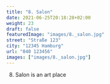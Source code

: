 ```yaml
---
title: "8. Salon"
date: 2021-06-25T20:18:28+02:00
weight: 23
draft: false
featuredImage: "images/8._salon.jpg"
street: "Straße 123"
city: "12345 Hamburg"
url: "040 123456"
images: ["images/8._salon.jpg"]
---
```


8. Salon is an art place
